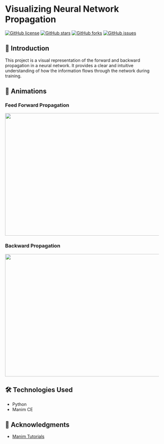 # Visualizing Neural Network Propagation

[![GitHub license](https://img.shields.io/github/license/sumanpaudel1997/visualizing-neural-network)](https://github.com/sumanpaudel1997/visualizing-neural-network/blob/main/LICENSE)
[![GitHub stars](https://img.shields.io/github/stars/sumanpaudel1997/visualizing-neural-network)](https://github.com/sumanpaudel1997/visualizing-neural-network/stargazers)
[![GitHub forks](https://img.shields.io/github/forks/sumanpaudel1997/visualizing-neural-network)](https://github.com/sumanpaudel1997/visualizing-neural-network/network)
[![GitHub issues](https://img.shields.io/github/issues/sumanpaudel1997/visualizing-neural-network)](https://github.com/sumanpaudel1997/visualizing-neural-network/issues)

## 🚀 Introduction

This project is a visual representation of the forward and backward propagation in a neural network. It provides a clear and intuitive understanding of how the information flows through the network during training.

## 🎥 Animations

### Feed Forward Propagation

<img src="https://github.com/sumanpaudel1997/visualizing-neural-network/blob/main/media/images/text/FeedForward.gif" width="800" height="400" />

### Backward Propagation

<img src="https://github.com/sumanpaudel1997/visualizing-neural-network/blob/main/media/images/text/BackwardProp.gif" width="800" height="400" />

## 🛠️ Technologies Used

- Python
- Manim CE

## 🙏 Acknowledgments

- [Manim Tutorials](https://docs.manim.community/en/stable/)


